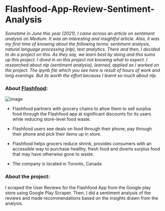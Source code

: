 # Flashfood-App-Review-Sentiment-Analysis

*Sometime in June this year (2021), I came across an article on sentiment analysis on Medium. It was an interesting and insightful article. Also, it was my first time of knowing about the following terms: sentiment analysis, natural language processing (nlp), text analytics. There and then, I decided to do a project on this. As they say, we learn best by doing and this sums up this project. I dived in on this project not knowing what to expect. I researched about nlp (sentiment analysis), learned, applied as I worked on the project. The ipynb file which you see here is result of hours of work and long evenings. But its worth the effort because I learnt so much about nlp.*

### About [Flashfood](http://flashfood.com/):
![image](https://user-images.githubusercontent.com/64780138/147691946-c50df271-d5aa-4531-a71d-7064f5050dd4.png)


* Flashfood partners with grocery chains to allow them to sell surplus food through the Flashfood app at significant discounts for its users while reducing store-level food waste.

* Flashfood users see deals on food through their phone, pay through their phone and pick their items up in store.

* Flashfood helps grocers reduce shrink, provides consumers with an accessible way to purchase healthy, fresh food and diverts surplus food that may have otherwise gone to waste.

* The company is located in Toronto, Canada

### About the project:
I scraped the User Reviews for the Flashfood App from the Google play store using Google Play Scraper. Then, I did a sentiment analysis of the reviews and made recommendations based on the insights drawn from the analysis.
